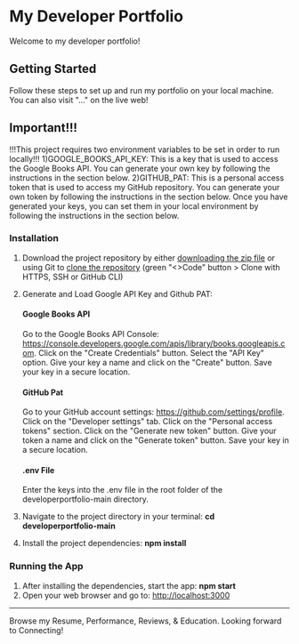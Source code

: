 # My Developer Portfolio

Welcome to my developer portfolio!

## Getting Started

Follow these steps to set up and run my portfolio on your local machine. You can also visit "..." on the live web!
## Important!!!
!!!This project requires two environment variables to be set in order to run locally!!!
1)GOOGLE_BOOKS_API_KEY: This is a key that is used to access the Google Books API. You can generate your own key by following the instructions in the section below.
2)GITHUB_PAT: This is a personal access token that is used to access my GitHub repository. You can generate your own token by following the instructions in the section below.
Once you have generated your keys, you can set them in your local environment by following the instructions in the section below.


### Installation

1. Download the project repository by either [downloading the zip file](https://github.com/theresa-whynot/developerportfolio/archive/main.zip) or using Git to [clone the repository](https://github.com/theresa-whynot/developerportfolio.git) (green "<>Code" button > Clone with HTTPS, SSH or GitHub CLI)
2. Generate and Load Google API Key and Github PAT:

   #### Google Books API
   Go to the Google Books API Console: https://console.developers.google.com/apis/library/books.googleapis.com.
   Click on the "Create Credentials" button.
   Select the "API Key" option.
   Give your key a name and click on the "Create" button. Save your key in a secure location.

   #### GitHub Pat
   Go to your GitHub account settings: https://github.com/settings/profile.
   Click on the "Developer settings" tab.
   Click on the "Personal access tokens" section.
   Click on the "Generate new token" button.
   Give your token a name and click on the "Generate token" button. Save your key in a secure location.

   #### .env File
   Enter the keys into the .env file in the root folder of the developerportfolio-main directory.

3. Navigate to the project directory in your terminal: **cd developerportfolio-main**
4. Install the project dependencies: **npm install**
   
### Running the App

1. After installing the dependencies, start the app: **npm start**
2. Open your web browser and go to: [http://localhost:3000](http://localhost:3000)

---

Browse my Resume, Performance, Reviews, & Education. Looking forward to Connecting!


